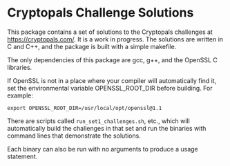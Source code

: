 # Cryptopals Challenge Solutions

This package contains a set of solutions to the Cryptopals challenges at https://cryptopals.com/.
It is a work in progress. The solutions are written in C and C++, and the package is built with a
simple makefile.

The only dependencies of this package are gcc, g++, and the OpenSSL C libraries.

If OpenSSL is not in a place where your compiler will automatically find it,
set the environmental variable OPENSSL_ROOT_DIR before building. For example:

    export OPENSSL_ROOT_DIR=/usr/local/opt/openssl@1.1

There are scripts called `run_set1_challenges.sh`, etc., which will automatically build the challenges
in that set and run the binaries with command lines that demonstrate the solutions.

Each binary can also be run with no arguments to produce a usage statement.
